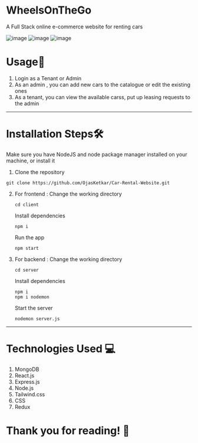 # WheelsOnTheGo
 
A Full Stack online e-commerce website for renting cars

![image](https://github.com/OjasKetkar/Car-Rental-Website/assets/98796669/5b2ee66d-b51a-4e96-8b04-36b541769de6)
![image](https://github.com/OjasKetkar/Car-Rental-Website/assets/98796669/b5657e37-b464-4f53-8b35-ef5e02714f1e)
![image](https://github.com/OjasKetkar/Car-Rental-Website/assets/98796669/3c73d76d-98b4-455d-9c01-975cfa2c5c13)


# Usage🚀
1. Login as a Tenant or Admin
2. As an admin , you can add new cars to the catalogue or edit the existing ones
3. As a tenant, you can view the available carss, put up leasing requests to the admin

---- 

# Installation Steps🛠️

Make sure you have NodeJS and node package manager installed on your machine, or install it

1. Clone the repository
```
git clone https://github.com/OjasKetkar/Car-Rental-Website.git
```

2. For frontend : 
    Change the working directory 
    ```
    cd client
    ```
    Install dependencies 
    ```
    npm i
    ```
    Run the app 
    ```
    npm start
    ```

3. For backend :
    Change the working directory 
    ```
    cd server
    ```
    Install dependencies 
    ```
    npm i
    npm i nodemon
    ```
    Start the server 
    ```
    nodemon server.js
    ```
    
------

# Technologies Used 💻
1. MongoDB
2. React.js
3. Express.js
4. Node.js
5. Tailwind.css
6. CSS
7. Redux

# Thank you for reading! 🌟
